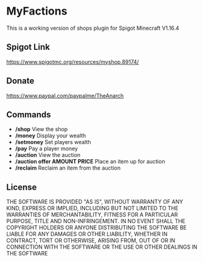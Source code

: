 MyFactions
===========

This is a working version of shops plugin for Spigot Minecraft V1.16.4

Spigot Link
-----------
https://www.spigotmc.org/resources/myshop.89174/

Donate
-----------
https://www.paypal.com/paypalme/TheAnarch

Commands
-----------
- **/shop**      View the shop
- **/money**         Display your wealth
- **/setmoney**    Set players wealth
- **/pay**    Pay a player money
- **/auction**      View the auction
- **/auction offer AMOUNT PRICE**     Place an item up for auction
- **/reclaim**    Reclaim an item from the auction

License
-----------
THE SOFTWARE IS PROVIDED "AS IS", WITHOUT WARRANTY OF ANY KIND, EXPRESS OR IMPLIED, INCLUDING BUT NOT LIMITED TO THE WARRANTIES OF MERCHANTABILITY, FITNESS FOR A PARTICULAR PURPOSE, TITLE AND NON-INFRINGEMENT. IN NO EVENT SHALL THE COPYRIGHT HOLDERS OR ANYONE DISTRIBUTING THE SOFTWARE BE LIABLE FOR ANY DAMAGES OR OTHER LIABILITY, WHETHER IN CONTRACT, TORT OR OTHERWISE, ARISING FROM, OUT OF OR IN CONNECTION WITH THE SOFTWARE OR THE USE OR OTHER DEALINGS IN THE SOFTWARE
